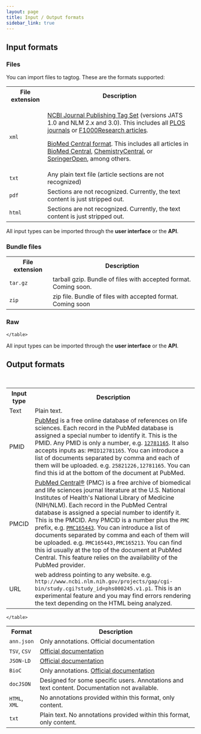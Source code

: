 ```yaml
---
layout: page
title: Input / Output formats
sidebar_link: true
---
```

<div class="page-section">
  <h2>Input formats</h2>
  <div class="two-third-col">
    <h3>Files</h3>
    <p>You can import files to tagtog. These are the formats supported:</p>
    <table style="width:100%">
      <tr>
        <th>File extension</th>
        <th>Description</th>
      </tr>
      <tr>
        <td><code>xml</code></td>
        <td><p><a href="http://jats.nlm.nih.gov/publishing/">NCBI Journal Publishing Tag Set</a> (versions JATS 1.0 and NLM 2.x and 3.0). This includes all <a href="http://www.plos.org/">PLOS journals</a> or <a href="http://f1000research.com/">F1000Research articles</a>.</p>
            <p><a href="http://www.biomedcentral.com/about/xml">BioMed Central format</a>. This includes all articles in <a href="http://www.biomedcentral.com/">BioMed Central</a>, <a href="http://www.chemistrycentral.com/">ChemistryCentral</a>, or <a href="http://www.springeropen.com/)">SpringerOpen</a>, among others.</p></td>
      </tr>
      <tr>
        <td><code>txt</code></td>
        <td>Any plain text file (article sections are not recognized)</td>
      </tr>
      <tr>
        <td><code>pdf</code></td>
        <td>Sections are not recognized. Currently, the text content is just stripped out.</td>
      </tr>
      <tr>
        <td><code>html</code></td>
        <td>Sections are not recognized. Currently, the text content is just stripped out.</td>
      </tr>
    </table>
  </div>
  <div class="one-third-col">
    <div class="message">
      All input types can be imported through the <strong>user interface</strong> or the <strong>API</strong>.
    </div>
  </div>

  <div class="two-third-col">
    <h3>Bundle files</h3>
    <table style="width:100%">
      <tr>
        <th>File extension</th>
        <th>Description</th>
      </tr>
      <tr>
        <td><code>tar.gz</code></td>
        <td><span class="soon">tarball gzip. Bundle of files with accepted format.</span> Coming soon.</td>
      </tr>
      <tr>
        <td><code>zip</code></td>
        <td><span class="soon">zip file. Bundle of files with accepted format.</span> Coming soon</td>
      </tr>
    </table>
  </div>

  <div class="one-third-col">

  </div>

  <div class="two-third-col">
    <h3>Raw</h3>
    <table style="width:100%">
      <tr>
        <th>Input type</th>
        <th>Description</th>
      </tr>
      <tr>
        <td>Text</td>
        <td>Plain text.</td>
      </tr>
      <tr>
        <td>PMID</td>
        <td><a href="https://www.ncbi.nlm.nih.gov/pubmed">PubMed</a> is a free online database of references on life sciences. Each record in the PubMed database is assigned a special number to identify it. This is the PMID. Any PMID is only a number, e.g. <code><a href="https://www.ncbi.nlm.nih.gov/pubmed/12781165">12781165</a></code>. It also accepts inputs as: <code>PMID12781165</code>. You can introduce a list of documents separated by comma and each of them will be uploaded. e.g. <code>25821226,12781165</code>. You can find this id at the bottom of the document at PubMed.</td>
      </tr>
      <tr>
        <td>PMCID</td>
        <td><a href="https://www.ncbi.nlm.nih.gov/pmc/">PubMed Central®</a> (PMC) is a free archive of biomedical and life sciences journal literature at the U.S. National Institutes of Health's National Library of Medicine (NIH/NLM). Each record in the PubMed Central database is assigned a special number to identify it. This is the PMCID. Any PMCID is a number plus the <code>PMC</code> prefix, e.g. <code><a href="https://www.ncbi.nlm.nih.gov/pmc/articles/PMC165443/">PMC165443</a></code>. You can introduce a list of documents separated by comma and each of them will be uploaded. e.g. <code>PMC165443,PMC165213</code>. You can find this id usually at the top of the document at PubMed Central. This feature relies on the availability of the PubMed provider.</td>
      </tr>
      <tr>
        <td>URL</td>
        <td>web address pointing to any website. e.g. <code>http://www.ncbi.nlm.nih.gov/projects/gap/cgi-bin/study.cgi?study_id=phs000245.v1.p1</code>. This is an experimental feature and you may find errors rendering the text depending on the HTML being analyzed.</td>
      </tr>

    </table>
  </div>
  <div class="one-third-col">
    <div class="message">
      All input types can be imported through the <strong>user interface</strong> or the <strong>API</strong>.
    </div>
  </div>
</div>
<div class="page-section">
  <h2>Output formats</h2>
  <br/>
  <div class="two-third-col">
    <table style="width:100%">
      <tr>
        <th>Format</th>
        <th>Description</th>
      </tr>
      <tr>
        <td><code>ann.json</code></td>
        <td>Only annotations. Official documentation</td>
      </tr>
      <tr>
        <td><code>TSV</code>, <code>CSV</code></td>
        <td><a href="https://www.tagtog.net/-doc/formats/outFullTsv_v0_2">Official documentation</a></td>
      </tr>
      <tr>
        <td><code>JSON-LD</code></td>
        <td><a href="http://restful-open-annotation.github.io/spec/json-ld.html">Official documentation</a></td>
      </tr>
      <tr>
        <td><code>BioC</code></td>
        <td>Only annotations. <a href="http://bioc.sourceforge.net/">Official documentation</a></td>
      </tr>
      <tr>
        <td><code>docJSON</code></td>
        <td>Designed for some specific users. Annotations and text content. Documentation not available.</td>
      </tr>
      <tr>
        <td><code>HTML</code>, <code>XML</code></td>
        <td>No annotations provided within this format, only content.</td>
      </tr>
      <tr>
        <td><code>txt</code></td>
        <td>Plain text. No annotations provided within this format, only content.</td>
      </tr>

    </table>
  </div>
  <div class="one-third-col">
  
  </div>

</div>